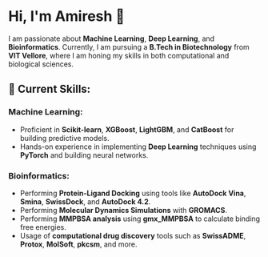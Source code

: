 # Hi, I'm Amiresh 👋

I am passionate about **Machine Learning**, **Deep Learning**, and **Bioinformatics**. Currently, I am pursuing a **B.Tech in Biotechnology** from **VIT Vellore**, where I am honing my skills in both computational and biological sciences.

## 🚀 Current Skills:

### Machine Learning:
- Proficient in **Scikit-learn**, **XGBoost**, **LightGBM**, and **CatBoost** for building predictive models.
- Hands-on experience in implementing **Deep Learning** techniques using **PyTorch** and building neural networks.

### Bioinformatics:
- Performing **Protein-Ligand Docking** using tools like **AutoDock Vina**, **Smina**, **SwissDock**, and **AutoDock 4.2**.
- Performing **Molecular Dynamics Simulations** with **GROMACS**.
- Performing **MMPBSA analysis** using **gmx_MMPBSA** to calculate binding free energies.
- Usage of **computational drug discovery** tools such as **SwissADME**, **Protox**, **MolSoft**, **pkcsm**, and more.
